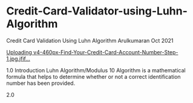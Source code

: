 # Credit-Card-Validator-using-Luhn-Algorithm

Credit Card Validation Using Luhn Algorithm
           Arulkumaran
            Oct 2021
           
   [Uploading v4-460px-Find-Your-Credit-Card-Account-Number-Step-1.jpg.jfif…]()

            
1.0 Introduction
Luhn Algorithm/Modulus 10 Algorithm is a mathematical formula that helps to determine whether or not a correct identification number has been provided.

2.0
   
